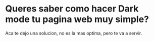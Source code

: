 # Queres saber como hacer Dark mode tu pagina web muy simple?
Aca te dejo una solucion, no es la mas optima, pero te va a servir.

